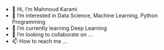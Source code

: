 - 👋 Hi, I’m Mahmoud Karami
- 👀 I’m interested in Data Science, Machine Learning, Python Programming
- 🌱 I’m currently learning Deep Learning
- 💞️ I’m looking to collaborate on ...
- 📫 How to reach me ...

<!---
mahmoudkarami/mahmoudkarami is a ✨ special ✨ repository because its `README.md` (this file) appears on your GitHub profile.
You can click the Preview link to take a look at your changes.
--->

